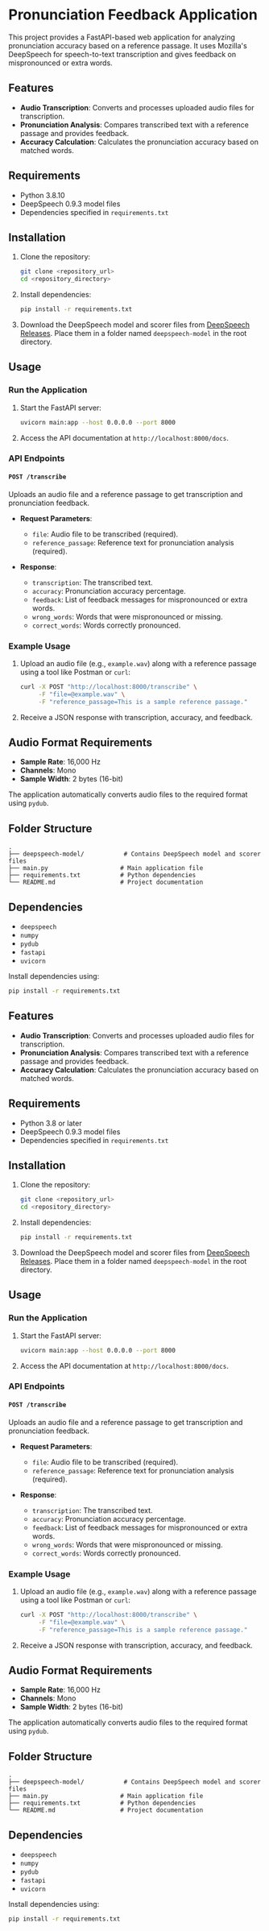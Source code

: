 # Pronunciation Feedback Application

This project provides a FastAPI-based web application for analyzing pronunciation accuracy based on a reference passage. It uses Mozilla's DeepSpeech for speech-to-text transcription and gives feedback on mispronounced or extra words.

## Features

- **Audio Transcription**: Converts and processes uploaded audio files for transcription.
- **Pronunciation Analysis**: Compares transcribed text with a reference passage and provides feedback.
- **Accuracy Calculation**: Calculates the pronunciation accuracy based on matched words.

## Requirements

- Python 3.8.10
- DeepSpeech 0.9.3 model files
- Dependencies specified in `requirements.txt`

## Installation

1. Clone the repository:
    ```bash
    git clone <repository_url>
    cd <repository_directory>
    ```

2. Install dependencies:
    ```bash
    pip install -r requirements.txt
    ```

3. Download the DeepSpeech model and scorer files from [DeepSpeech Releases](https://github.com/mozilla/DeepSpeech/releases/tag/v0.9.3). Place them in a folder named `deepspeech-model` in the root directory.

## Usage

### Run the Application

1. Start the FastAPI server:
    ```bash
    uvicorn main:app --host 0.0.0.0 --port 8000
    ```

2. Access the API documentation at `http://localhost:8000/docs`.

### API Endpoints

#### `POST /transcribe`

Uploads an audio file and a reference passage to get transcription and pronunciation feedback.

- **Request Parameters**:
  - `file`: Audio file to be transcribed (required).
  - `reference_passage`: Reference text for pronunciation analysis (required).

- **Response**:
  - `transcription`: The transcribed text.
  - `accuracy`: Pronunciation accuracy percentage.
  - `feedback`: List of feedback messages for mispronounced or extra words.
  - `wrong_words`: Words that were mispronounced or missing.
  - `correct_words`: Words correctly pronounced.

### Example Usage

1. Upload an audio file (e.g., `example.wav`) along with a reference passage using a tool like Postman or `curl`:
    ```bash
    curl -X POST "http://localhost:8000/transcribe" \
         -F "file=@example.wav" \
         -F "reference_passage=This is a sample reference passage."
    ```

2. Receive a JSON response with transcription, accuracy, and feedback.

## Audio Format Requirements

- **Sample Rate**: 16,000 Hz
- **Channels**: Mono
- **Sample Width**: 2 bytes (16-bit)

The application automatically converts audio files to the required format using `pydub`.

## Folder Structure

```
.
├── deepspeech-model/           # Contains DeepSpeech model and scorer files
├── main.py                    # Main application file
├── requirements.txt           # Python dependencies
└── README.md                  # Project documentation
```

## Dependencies

- `deepspeech`
- `numpy`
- `pydub`
- `fastapi`
- `uvicorn`

Install dependencies using:
```bash
pip install -r requirements.txt
```

## Features

- **Audio Transcription**: Converts and processes uploaded audio files for transcription.
- **Pronunciation Analysis**: Compares transcribed text with a reference passage and provides feedback.
- **Accuracy Calculation**: Calculates the pronunciation accuracy based on matched words.

## Requirements

- Python 3.8 or later
- DeepSpeech 0.9.3 model files
- Dependencies specified in `requirements.txt`

## Installation

1. Clone the repository:
    ```bash
    git clone <repository_url>
    cd <repository_directory>
    ```

2. Install dependencies:
    ```bash
    pip install -r requirements.txt
    ```

3. Download the DeepSpeech model and scorer files from [DeepSpeech Releases](https://github.com/mozilla/DeepSpeech/releases/tag/v0.9.3). Place them in a folder named `deepspeech-model` in the root directory.

## Usage

### Run the Application

1. Start the FastAPI server:
    ```bash
    uvicorn main:app --host 0.0.0.0 --port 8000
    ```

2. Access the API documentation at `http://localhost:8000/docs`.

### API Endpoints

#### `POST /transcribe`

Uploads an audio file and a reference passage to get transcription and pronunciation feedback.

- **Request Parameters**:
  - `file`: Audio file to be transcribed (required).
  - `reference_passage`: Reference text for pronunciation analysis (required).

- **Response**:
  - `transcription`: The transcribed text.
  - `accuracy`: Pronunciation accuracy percentage.
  - `feedback`: List of feedback messages for mispronounced or extra words.
  - `wrong_words`: Words that were mispronounced or missing.
  - `correct_words`: Words correctly pronounced.

### Example Usage

1. Upload an audio file (e.g., `example.wav`) along with a reference passage using a tool like Postman or `curl`:
    ```bash
    curl -X POST "http://localhost:8000/transcribe" \
         -F "file=@example.wav" \
         -F "reference_passage=This is a sample reference passage."
    ```

2. Receive a JSON response with transcription, accuracy, and feedback.

## Audio Format Requirements

- **Sample Rate**: 16,000 Hz
- **Channels**: Mono
- **Sample Width**: 2 bytes (16-bit)

The application automatically converts audio files to the required format using `pydub`.

## Folder Structure

```
.
├── deepspeech-model/           # Contains DeepSpeech model and scorer files
├── main.py                    # Main application file
├── requirements.txt           # Python dependencies
└── README.md                  # Project documentation
```

## Dependencies

- `deepspeech`
- `numpy`
- `pydub`
- `fastapi`
- `uvicorn`

Install dependencies using:
```bash
pip install -r requirements.txt
```